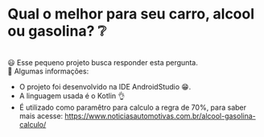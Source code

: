 # Qual o melhor para seu carro, alcool ou gasolina? :grey_question:
<br/>:smiley: Esse pequeno projeto busca responder esta pergunta. 
<br/>:mega: Algumas informações: 
* O projeto foi desenvolvido na IDE AndroidStudio :grin:.
* A linguagem usada é o Kotlin  :ok_hand:
* É utilizado como paramêtro para calculo a regra de 70%, para saber mais acesse: 
https://www.noticiasautomotivas.com.br/alcool-gasolina-calculo/
